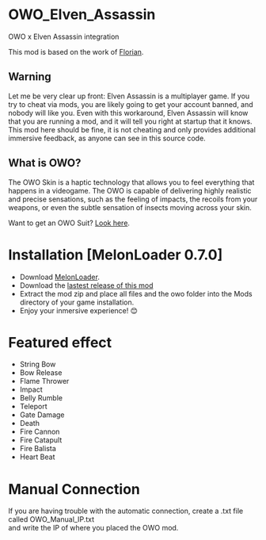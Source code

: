 # OWO_Elven_Assassin
OWO x Elven Assassin integration

This mod is based on the work of [Florian](https://github.com/floh-bhaptics/ElvenAssassin_bhaptics).

## Warning
Let me be very clear up front: Elven Assassin is a multiplayer game. If you try to cheat via mods, you are likely going to get your account banned, and nobody will like you. Even with this workaround, Elven Assassin will know that you are running a mod, and it will tell you right at startup that it knows. This mod here should be fine, it is not cheating and only provides additional immersive feedback, as anyone can see in this source code.

## What is OWO?
The OWO Skin is a haptic technology that allows you to feel everything that happens in a videogame. The OWO is capable of delivering highly realistic and precise sensations, such as the feeling of impacts, the recoils from your weapons, or even the subtle sensation of insects moving across your skin.

Want to get an OWO Suit? [Look here](https://owogame.com/shop/).

# Installation [MelonLoader 0.7.0]
- Download [MelonLoader](https://github.com/LavaGang/MelonLoader/releases/latest).
- Download the [lastest release of this mod](https://github.com/OWODevelopers/OWO_ElvenAssassin/releases/latest)
- Extract the mod zip and place all files and the owo folder into the Mods directory of your game installation.
- Enjoy your inmersive experience! 😊

# Featured effect
- String Bow
- Bow Release
- Flame Thrower
- Impact
- Belly Rumble
- Teleport
- Gate Damage
- Death
- Fire Cannon
- Fire Catapult
- Fire Balista
- Heart Beat

# Manual Connection
If you are having trouble with the automatic connection, create a .txt file called OWO_Manual_IP.txt  
and write the IP of where you placed the OWO mod.
